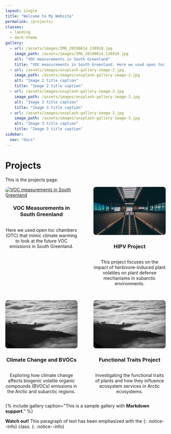 ```yaml
---
layout: single
title: "Welcome to My Website"
permalink: /projects/
classes:
  - landing
  - dark-theme
gallery:
  - url: /assets/images/IMG_20190614_130910.jpg
    image_path: /assets/images/IMG_20190614_130910.jpg
    alt: "VOC measurements in South Greenland"
    title: "VOC measurements in South Greenland. Here we used open toc chambers (OTC) that mimics climate warming to look at the future VOC emissions"
  - url: /assets/images/unsplash-gallery-image-2.jpg
    image_path: /assets/images/unsplash-gallery-image-2.jpg
    alt: "Image 2 title caption"
    title: "Image 2 title caption"
  - url: /assets/images/unsplash-gallery-image-3.jpg
    image_path: /assets/images/unsplash-gallery-image-3.jpg
    alt: "Image 3 title caption"
    title: "Image 3 title caption"
  - url: /assets/images/unsplash-gallery-image-3.jpg
    image_path: /assets/images/unsplash-gallery-image-3.jpg
    alt: "Image 3 title caption"
    title: "Image 3 title caption"
sidebar:
  nav: "docs"
---
```


# Projects

This is the projects page.

<div style="display: flex; flex-wrap: wrap; gap: 30px; justify-content: space-between;">

  <div style="width: 45%; display: flex; flex-direction: column; align-items: center;">
    <a href="/projects/indiVOCtual">
      <img src="/assets/images/IMG_20190614_130910.jpg" alt="VOC measurements in South Greenland" style="width: 100%; height: auto; border-radius: 8px;">
    </a>
    <h3 style="text-align: center;">VOC Measurements in South Greenland</h3>
    <p style="text-align: center;">Here we used open toc chambers (OTC) that mimic climate warming to look at the future VOC emissions in South Greenland.</p>
  </div>

  <div style="width: 45%; display: flex; flex-direction: column; align-items: center;">
    <a href="/projects/HIPV">
      <img src="/assets/images/unsplash-gallery-image-2.jpg" alt="Image 2 title caption" style="width: 100%; height: auto; border-radius: 8px;">
    </a>
    <h3 style="text-align: center;">HIPV Project</h3>
    <p style="text-align: center;">This project focuses on the impact of herbivore-induced plant volatiles on plant defense mechanisms in subarctic environments.</p>
  </div>

  <div style="width: 45%; display: flex; flex-direction: column; align-items: center;">
    <a href="/projects/Climate-and-BVOCs">
      <img src="/assets/images/unsplash-gallery-image-3.jpg" alt="Image 3 title caption" style="width: 100%; height: auto; border-radius: 8px;">
    </a>
    <h3 style="text-align: center;">Climate Change and BVOCs</h3>
    <p style="text-align: center;">Exploring how climate change affects biogenic volatile organic compounds (BVOCs) emissions in the Arctic and subarctic regions.</p>
  </div>

  <div style="width: 45%; display: flex; flex-direction: column; align-items: center;">
    <a href="/projects/Functional-traits">
      <img src="/assets/images/unsplash-gallery-image-3.jpg" alt="Image 3 title caption" style="width: 100%; height: auto; border-radius: 8px;">
    </a>
    <h3 style="text-align: center;">Functional Traits Project</h3>
    <p style="text-align: center;">Investigating the functional traits of plants and how they influence ecosystem services in Arctic ecosystems.</p>
  </div>

</div>

{% include gallery caption="This is a sample gallery with **Markdown support**." %}

**Watch out!** This paragraph of text has been emphasized with the {: .notice--info} class.
{: .notice--info}

